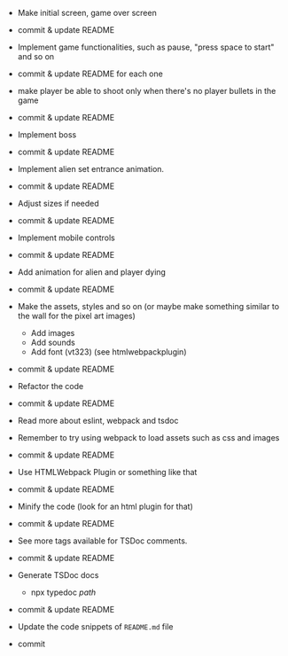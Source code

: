 - Make initial screen, game over screen
- commit & update README

- Implement game functionalities, such as pause, "press space to start" and so on
- commit & update README for each one

- make player be able to shoot only when there's no player bullets in the game
- commit & update README

- Implement boss
- commit & update README

- Implement alien set entrance animation.
- commit & update README

- Adjust sizes if needed
- commit & update README

- Implement mobile controls
- commit & update README

- Add animation for alien and player dying
- commit & update README

- Make the assets, styles and so on (or maybe make something similar to the wall for the pixel art images)
  - Add images
  - Add sounds
  - Add font (vt323) (see htmlwebpackplugin)
- commit & update README

- Refactor the code
- commit & update README

- Read more about eslint, webpack and tsdoc

- Remember to try using webpack to load assets such as css and images
- commit & update README

- Use HTMLWebpack Plugin or something like that
- commit & update README

- Minify the code (look for an html plugin for that)
- commit & update README

- See more tags available for TSDoc comments.
- commit & update README

- Generate TSDoc docs
  - npx typedoc _path_
- commit & update README

- Update the code snippets of `README.md` file
- commit